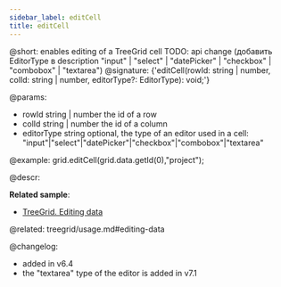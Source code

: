 ```yaml
---
sidebar_label: editCell
title: editCell
---          
```


@short: enables editing of a TreeGrid cell
TODO: api change (добавить EditorType в description "input" | "select" | "datePicker" | "checkbox" | "combobox" | "textarea")
@signature: {'editCell(rowId: string | number, colId: string | number, editorType?: EditorType): void;'}

@params:
- rowId 		string | number				the id of a row
- colId 		string | number 			the id of a column
- editorType    string          optional, the type of an editor used in a cell: "input"|"select"|"datePicker"|"checkbox"|"combobox"|"textarea"

@example:
grid.editCell(grid.data.getId(0),"project");


@descr:


**Related sample**:
- [TreeGrid. Editing data](https://snippet.dhtmlx.com/zm6wh1ss)

@related: treegrid/usage.md#editing-data

@changelog:
- added in v6.4
- the "textarea" type of the editor is added in v7.1